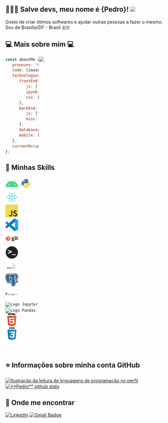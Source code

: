 <!--
**pedroar9/pedroar9** is a ✨ _special_ ✨ repository because its `README.md` (this file) appears on your GitHub profile.

Here are some ideas to get you started:

- 🔭 I’m currently working on ...
- 🌱 I’m currently learning ...
- 👯 I’m looking to collaborate on ...
- 🤔 I’m looking for help with ...
- 💬 Ask me about ...
- 📫 How to reach me: ...
- 😄 Pronouns: ...
- ⚡ Fun fact: ...
-->

## 👨🏻‍💻 Salve devs, meu nome é {Pedro}! <img src="https://raw.githubusercontent.com/iampavangandhi/iampavangandhi/master/gifs/Hi.gif" width="30px">

Gosto de criar ótimos softwares e ajudar outras pessoas a fazer o mesmo. <br>
Sou de Brasília/DF - Brasil 🇧🇷

## 💻 Mais sobre mim 💻

<img align="right" width="400" src="https://i2.wp.com/allhtaccess.info/wp-content/uploads/2018/03/programming.gif?fit=1281%2C716&ssl=1" />

```javascript
const aboutMe = {
   pronouns: "he" | "him",
   code: [Javascript, Typescript, Python, HTML, CSS],
   technologies: {
      frontEnd: {
         js: ["React"],
         ipynb: ["Jupyter] 
         css: ["Bootstrap", "Material Design"]
      },
      backEnd: {
         js: ["Node", "Express"],
         misc: ["Bash", "Linux", "Analytics"]
      },
      databases: ["MongoDB", "MySQL", "PostegreSQL"],
      mobile: ["Android", "IOS"]
   },
   currentOccupation: ["I'm working in a public bank"],
};
```

## 🚀 Minhas Skills

<code><img height="40" src="https://raw.githubusercontent.com/github/explore/80688e429a7d4ef2fca1e82350fe8e3517d3494d/topics/android/android.png" alt="Logo android"/></code>
<code><img height="40" src="https://raw.githubusercontent.com/github/explore/80688e429a7d4ef2fca1e82350fe8e3517d3494d/topics/python/python.png" alt="Logo python"/> </code>
<code><img height="40" src="https://raw.githubusercontent.com/github/explore/80688e429a7d4ef2fca1e82350fe8e3517d3494d/topics/react-native/react-native.png" alt="Logo react"/> </code>
<code><img height="40" src="https://raw.githubusercontent.com/github/explore/80688e429a7d4ef2fca1e82350fe8e3517d3494d/topics/javascript/javascript.png" alt="Logo javascript"/> </code>
<code><img height="40" src="https://raw.githubusercontent.com/github/explore/80688e429a7d4ef2fca1e82350fe8e3517d3494d/topics/visual-studio-code/visual-studio-code.png" alt="Logo visual studio"/> </code>
<code><img height="40" src="https://raw.githubusercontent.com/github/explore/80688e429a7d4ef2fca1e82350fe8e3517d3494d/topics/git/git.png" alt="Logo git"/> </code>
<code><img height="40" src="https://raw.githubusercontent.com/github/explore/80688e429a7d4ef2fca1e82350fe8e3517d3494d/topics/terminal/terminal.png" alt="Logo terminal"/> </code>
<code><img height="40" src="https://raw.githubusercontent.com/github/explore/80688e429a7d4ef2fca1e82350fe8e3517d3494d/topics/mysql/mysql.png" alt="Logo MySQL"/> </code>
<code><img height="40" src="https://raw.githubusercontent.com/github/explore/80688e429a7d4ef2fca1e82350fe8e3517d3494d/topics/postgresql/postgresql.png" alt="Logo PostegreSQL"/> </code>
<code><img height="40" src="https://raw.githubusercontent.com/github/explore/80688e429a7d4ef2fca1e82350fe8e3517d3494d/topics/mongodb/mongodb.png" alt="Logo MongoDB"/> </code>
<code><img height="40" src="https://upload.wikimedia.org/wikipedia/commons/thumb/3/38/Jupyter_logo.svg/883px-Jupyter_logo.svg.png" alt="Logo Jupyter"/> </code>
<code><img height="40" src="https://upload.wikimedia.org/wikipedia/commons/thumb/e/ed/Pandas_logo.svg/1200px-Pandas_logo.svg.png" alt="Logo Pandas"/> </code>
<code><img height="40" src="https://raw.githubusercontent.com/github/explore/80688e429a7d4ef2fca1e82350fe8e3517d3494d/topics/html/html.png" alt="Logo HTML"/> </code>
<code><img height="40" src="https://raw.githubusercontent.com/github/explore/80688e429a7d4ef2fca1e82350fe8e3517d3494d/topics/css/css.png" alt="Logo CSS"/> </code>

<br>

## ⭐ Informações sobre minha conta GitHub

<a href="https://github.com/pedroar9" title="Ilustração do Mapeamento de Linguagens">
  <img align="center" src="https://github-readme-stats.vercel.app/api/top-langs/?username=pedroar9&theme=dracula" alt="Ilustração da leitura de linguagens de programação no perfil"/>
</a>

<a href="https://github.com/pedroar9" title="Ilustração do Mapeamento do meu Perfil">
 <img align="center" src="https://github-readme-stats.vercel.app/api?username=pedroar9&show_icons=true&theme=dracula&line_height=27" alt="**Pedro** github stats"/>
</a>
<br>

## 📍 Onde me encontrar

[![Linkedin](https://img.shields.io/badge/-Pedro.Carlos-blue?style=flat-square&logo=Linkedin&logoColor=white&link=https://www.linkedin.com/in/pedrocarlos-assis/)](https://www.linkedin.com/in/pedrocarlos-assis/)
[![Gmail Badge](https://img.shields.io/badge/-pedrocarlos.assis@gmail.com-006bed?style=flat-square&logo=Gmail&logoColor=white&link=mailto:pedrocarlos.assis@gmail.com)](mailto:pedrocarlos.assis@gmail.com)
<!--
[![GitHub](https://img.shields.io/github/followers/pedroar9?label=follow&style=social)](https://github.com/pedroar9)
-->

